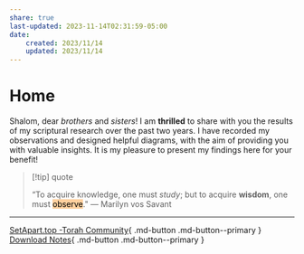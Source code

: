 ```yaml
---
share: true
last-updated: 2023-11-14T02:31:59-05:00
date:
    created: 2023/11/14
    updated: 2023/11/14
---
```


# Home

Shalom, dear *brothers* and *sisters*! I am **thrilled** to share with you the results of my scriptural research over the past two years. I have recorded my observations and designed helpful diagrams, with the aim of providing you with valuable insights. It is my pleasure to present my findings here for your benefit!


> [!tip] quote
> 
>“To acquire knowledge, one must *study*; but to acquire **wisdom**, one must <mark style="background: #FFB86CA6;">observe</mark>." ― Marilyn vos Savant

--- 

[SetApart.top -Torah Community](https://setapart.top){ .md-button .md-button--primary }
[Download Notes](https://github.com/dahliyah/dahliyah.github.io/tree/master/docs){ .md-button .md-button--primary }